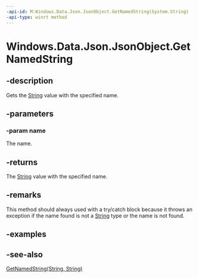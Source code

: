 ```yaml
---
-api-id: M:Windows.Data.Json.JsonObject.GetNamedString(System.String)
-api-type: winrt method
---
```


<!-- Method syntax
public string GetNamedString(System.String name)
-->

# Windows.Data.Json.JsonObject.GetNamedString

## -description
Gets the [String](/dotnet/api/system.string?redirectedfrom=MSDN) value with the specified name.

## -parameters
### -param name
The name.

## -returns
The [String](/dotnet/api/system.string?redirectedfrom=MSDN) value with the specified name.

## -remarks
This method should always used with a try/catch block because it throws an exception if the name found is not a [String](/dotnet/api/system.string?redirectedfrom=MSDN) type or the name is not found.

## -examples

## -see-also
[GetNamedString(String, String)](jsonobject_getnamedstring_1418463848.md)
